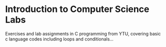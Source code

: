 # Introduction to Computer Science Labs
Exercises and lab assignments in C programming from YTU, covering basic c language codes including loops and conditionals...
